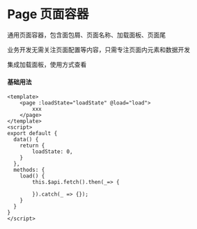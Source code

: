 # Page 页面容器

通用页面容器，包含面包屑、页面名称、加载面板、页面尾

业务开发无需关注页面配置等内容，只需专注页面内元素和数据开发

集成加载面板，使用方式查看 

#### 基础用法
```vue
<template>
    <page :loadState="loadState" @load="load">
        xxx
    </page>
</template>
<script>
export default {
  data() {
    return {
        loadState: 0,
    }
  },
  methods: {
    load() {
        this.$api.fetch().then(_=> {

        }).catch(_ => {});
    }
  }
}
</script>
```